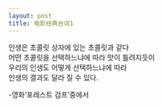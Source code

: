 ```yaml
---
layout: post
title: 电影经典台词1
---
```


<p>인생은 초콜릿 상자에 있는 초콜릿과 같다<br />어떤 초콜릿을 선택하느냐에 따라 맛이 틀려지듯이<br />우리의 인생도 어떻게 선택하느냐에 따라<br />인생의 결과도 달라 질 수 있다.</p>



<p>-영화‘포레스트 검프’중에서</p>

